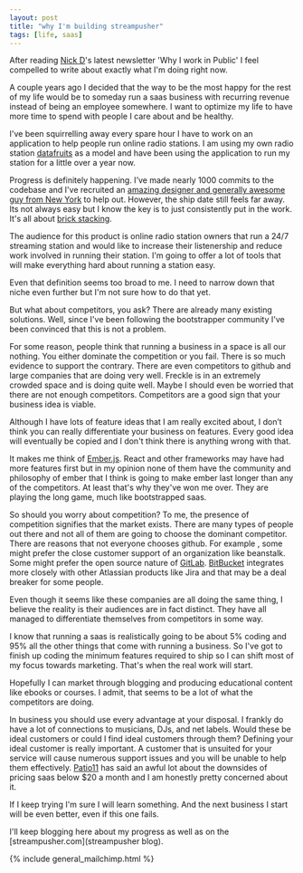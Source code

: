 ```yaml
---
layout: post
title: "why I'm building streampusher"
tags: [life, saas]
---
```


After reading [Nick D](http://nickd.org/)'s latest newsletter 'Why I work in Public' I feel compelled to write about exactly what I'm doing right now.

A couple years ago I decided that the way to be the most happy for the rest of my life would be to someday run a saas business with recurring revenue instead of being an employee somewhere. I want to optimize my life to have more time to spend with people I care about and be healthy.

I've been squirrelling away every spare hour I have to work on an application to help people run online radio stations. I am using my own radio station [datafruits](http://datafruits.fm/) as a model and have been using the application to run my station for a little over a year now.

Progress is definitely happening. I’ve made nearly 1000 commits to the codebase
and I've recruited an [amazing designer and generally awesome guy from New
York](http://tobyshorin.com/) to help out. However, the
ship date still feels far away. Its not
always easy but I know the key is to just consistently put in the work. It's all
about [brick stacking](https://unicornfree.com/stacking-the-bricks).

The audience for this product is online radio station owners that run a 24/7 streaming station and would like to increase their listenership and reduce work involved in running their station. I'm going to offer a lot of tools that will make everything hard about running a station easy.

Even that definition seems too broad to me. I need to narrow down that niche even further but I'm not sure how to do that yet.

But what about competitors, you ask? There are already many existing solutions. Well, since I've been following the bootstrapper community I've been convinced that this is not a problem.

For some reason, people think that running a business in a space is all our nothing. You either dominate the competition or you fail.
There is so much evidence to support the contrary. There are even competitors to
github and large companies that are doing very well. Freckle is in an extremely
crowded space and is doing quite well. Maybe I should even be worried that there
are not enough competitors. Competitors are a good sign that your business idea
is viable.

Although I have lots of feature ideas that I am really excited about, I don’t think you can really differentiate your business on features. Every good idea will eventually be copied and I don't think there is anything wrong with that.

It makes me think of [Ember.js](http://emberjs.com/). React and other frameworks may have had more
features first but in my opinion none of them have the community and philosophy
of ember that I think is going to make ember last longer than any of the
competitors. At least that's why they've won me over. They are playing the long
game, much like bootstrapped saas.

So should you worry about competition? To me,
the presence of competition signifies that the market exists. There are many
types of people out there and not all of them are going to choose the dominant
competitor. There are reasons that not everyone chooses github. For example ,
some might prefer the close customer support  of an organization like beanstalk.
Some might prefer the open source nature of [GitLab](https://gitlab.com/). [BitBucket](https://bitbucket.org)
integrates more closely with other Atlassian products like Jira and that may be a deal breaker for some people.

Even though it seems like these companies are all doing the same thing, I
believe the reality is their audiences are in fact distinct. They have all
managed to differentiate themselves from competitors in some way.

I know that running a saas is realistically going to be about 5% coding and 95% all the other things that come with running a business. So I've got to finish up coding the minimum features required to ship so I can shift most of my focus towards marketing. That's when the real work will start.

Hopefully I can market through blogging and producing educational content like ebooks or courses. I admit, that seems to be a lot of what the competitors are doing.

In business you should use every advantage at your disposal. I frankly do have a
lot of connections to musicians, DJs, and net labels. Would these be ideal
customers or could I find ideal customers through them? Defining your ideal
customer is really important. A customer that is unsuited for your service will
cause numerous support issues and you will be unable to help them effectively.
[Patio11](http://www.kalzumeus.com/2012/08/13/doubling-saas-revenue/) has said an awful lot about the downsides of pricing saas below $20 a
month and I am honestly pretty concerned about it.

If I keep trying I'm sure I will learn something. And the next business I start will be even better, even if this one fails.

I'll keep blogging here about my progress as well as on the
[streampusher.com](streampusher blog).

{% include general_mailchimp.html %}
